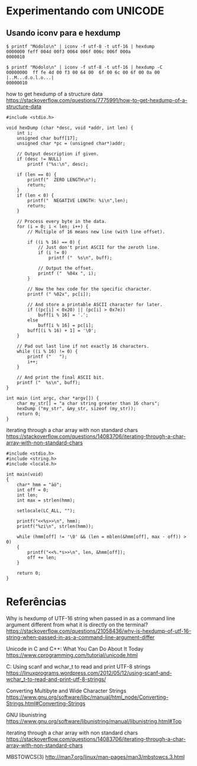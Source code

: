 Experimentando com UNICODE
==========================

Usando iconv para e hexdump
---------------------------

```
$ printf "Módolo\n" | iconv -f utf-8 -t utf-16 | hexdump
0000000 feff 004d 00f3 0064 006f 006c 006f 000a
0000010

$ printf "Módolo\n" | iconv -f utf-8 -t utf-16 | hexdump -C
00000000  ff fe 4d 00 f3 00 64 00  6f 00 6c 00 6f 00 0a 00  |..M...d.o.l.o...|
00000010

```

how to get hexdump of a structure data <https://stackoverflow.com/questions/7775991/how-to-get-hexdump-of-a-structure-data>
```
#include <stdio.h>

void hexDump (char *desc, void *addr, int len) {
    int i;
    unsigned char buff[17];
    unsigned char *pc = (unsigned char*)addr;

    // Output description if given.
    if (desc != NULL)
        printf ("%s:\n", desc);

    if (len == 0) {
        printf("  ZERO LENGTH\n");
        return;
    }
    if (len < 0) {
        printf("  NEGATIVE LENGTH: %i\n",len);
        return;
    }

    // Process every byte in the data.
    for (i = 0; i < len; i++) {
        // Multiple of 16 means new line (with line offset).

        if ((i % 16) == 0) {
            // Just don't print ASCII for the zeroth line.
            if (i != 0)
                printf ("  %s\n", buff);

            // Output the offset.
            printf ("  %04x ", i);
        }

        // Now the hex code for the specific character.
        printf (" %02x", pc[i]);

        // And store a printable ASCII character for later.
        if ((pc[i] < 0x20) || (pc[i] > 0x7e))
            buff[i % 16] = '.';
        else
            buff[i % 16] = pc[i];
        buff[(i % 16) + 1] = '\0';
    }

    // Pad out last line if not exactly 16 characters.
    while ((i % 16) != 0) {
        printf ("   ");
        i++;
    }

    // And print the final ASCII bit.
    printf ("  %s\n", buff);
}

int main (int argc, char *argv[]) {
    char my_str[] = "a char string greater than 16 chars";
    hexDump ("my_str", &my_str, sizeof (my_str));
    return 0;
}
```

iterating through a char array with non standard chars <https://stackoverflow.com/questions/14083706/iterating-through-a-char-array-with-non-standard-chars>

```
#include <stdio.h>
#include <string.h>
#include <locale.h>

int main(void)
{
    char* hmm = "äö";
    int off = 0;
    int len;
    int max = strlen(hmm);

    setlocale(LC_ALL, "");

    printf("<<%s>>\n", hmm);
    printf("%zi\n", strlen(hmm));

    while (hmm[off] != '\0' && (len = mblen(&hmm[off], max - off)) > 0)
    {
        printf("<<%.*s>>\n", len, &hmm[off]);
        off += len;
    }

    return 0;
}
```

Referências
===========

Why is hexdump of UTF-16 string when passed in as a command line argument different from what it is directly on the terminal? <https://stackoverflow.com/questions/21058436/why-is-hexdump-of-utf-16-string-when-passed-in-as-a-command-line-argument-differ>

Unicode in C and C++: What You Can Do About It Today <https://www.cprogramming.com/tutorial/unicode.html>

C: Using scanf and wchar_t to read and print UTF-8 strings <https://linuxprograms.wordpress.com/2012/05/12/using-scanf-and-wchar_t-to-read-and-print-utf-8-strings/>

Converting Multibyte and Wide Character Strings <https://www.gnu.org/software/libc/manual/html_node/Converting-Strings.html#Converting-Strings>

GNU libunistring <https://www.gnu.org/software/libunistring/manual/libunistring.html#Top>

iterating through a char array with non standard chars <https://stackoverflow.com/questions/14083706/iterating-through-a-char-array-with-non-standard-chars>

MBSTOWCS(3) <http://man7.org/linux/man-pages/man3/mbstowcs.3.html>
